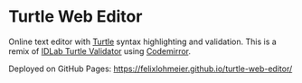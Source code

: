 # Turtle Web Editor

Online text editor with [Turtle](https://en.wikipedia.org/wiki/Turtle_(syntax)) syntax highlighting and validation. This is a remix of [IDLab Turtle Validator](https://github.com/IDLabResearch/TurtleValidator) using [Codemirror](https://codemirror.net).

Deployed on GitHub Pages: <https://felixlohmeier.github.io/turtle-web-editor/>
